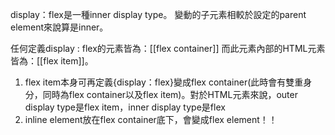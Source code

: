 display：flex是一種inner display type。
變動的子元素相較於設定的parent element來說算是inner。

任何定義display : flex的元素皆為：[[flex container]]
而此元素內部的HTML元素皆為：[[flex item]]。

1. flex item本身可再定義{display：flex}變成flex container(此時會有雙重身分，同時為flex container以及flex item)。對於HTML元素來說，outer display type是flex item，inner display type是flex
2. inline element放在flex container底下，會變成flex element！！